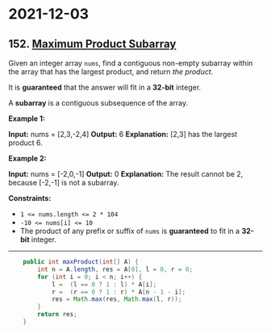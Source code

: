 # 2021-12-03

## 152. [Maximum Product Subarray](https://leetcode.com/problems/maximum-product-subarray/)

Given an integer array `nums`, find a contiguous non-empty subarray within the array that has the largest product, and return _the product_.

It is **guaranteed** that the answer will fit in a **32-bit** integer.

A **subarray** is a contiguous subsequence of the array.

**Example 1:**

**Input:** nums = \[2,3,-2,4\]
**Output:** 6
**Explanation:** \[2,3\] has the largest product 6.

**Example 2:**

**Input:** nums = \[-2,0,-1\]
**Output:** 0
**Explanation:** The result cannot be 2, because \[-2,-1\] is not a subarray.

**Constraints:**

- `1 <= nums.length <= 2 * 104`
- `-10 <= nums[i] <= 10`
- The product of any prefix or suffix of `nums` is **guaranteed** to fit in a **32-bit** integer.

---

```java
    public int maxProduct(int[] A) {
        int n = A.length, res = A[0], l = 0, r = 0;
        for (int i = 0; i < n; i++) {
            l =  (l == 0 ? 1 : l) * A[i];
            r =  (r == 0 ? 1 : r) * A[n - 1 - i];
            res = Math.max(res, Math.max(l, r));
        }
        return res;
    }
```
